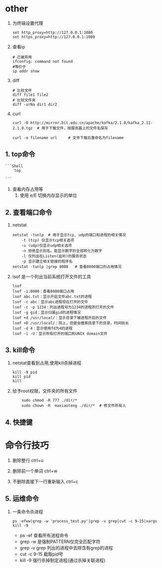 # other

1. 为终端设置代理

    ```Shell
    set http_proxy=http://127.0.0.1:1080
    set https_proxy=http://127.0.0.1:1080
    ```

2. 查看ip

    ```Shell
    # 已被弃用
    ifconfig: command not found
    #等价于
    ip addr show
    ```

3. diff

    ```Shell
    # 比较文件
    diff file1 file2
    # 比较文件夹
    diff -urNa dir1 dir2
    ```

4. curl

    ```Shell
    curl -O http://mirror.bit.edu.cn/apache/kafka/2.1.0/kafka_2.11-2.1.0.tgz  # 用于下载文件，按服务器上的文件名保存
  
    curl -o filename url     # 文件下载后重命名为filename 
    ```

## 1. top命令
  
    ```Shell
        top

    ```
1. 查看内存占用等
    1. 使用 e/E 切换内存显示的单位


## 2. 查看端口命令
1. netstat
    ```
    netstat -tunlp  # 用于显示tcp, udp的端口和进程的相关情况
        -t (tcp) 仅显示tcp相关选项
        -u (udp)仅显示udp相关选项
        -n 拒绝显示别名，能显示数字的全部转化为数字
        -l 仅列出在Listen(监听)的服务状态
        -p 显示建立相关链接的程序名
    netstat -tunlp |grep 8000   # 查看8000端口的占用情况
    ```

2. lsof  是一个列出当前系统打开文件的工具
    ```
    lsof
    lsof -i:8080：查看8080端口占用
    lsof abc.txt：显示开启文件abc.txt的进程
    lsof -c abc：显示abc进程现在打开的文件
    lsof -c -p 1234：列出进程号为1234的进程所打开的文件
    lsof -g gid：显示归属gid的进程情况
    lsof +d /usr/local/：显示目录下被进程开启的文件
    lsof +D /usr/local/：同上，但是会搜索目录下的目录，时间较长
    lsof -d 4：显示使用fd为4的进程
    lsof -i -U：显示所有打开的端口和UNIX domain文件
    ```

## 3. kill命令
1. netstat查看到占用,使用kill杀掉进程
    ```
    kill -9 pid
    kill pid
    kill 
    ```

1. 给予root权限，文件夹的所有文件
    ```
        sudo chmod -R 777 ./dir/*
        sudo chown -R  maxiaoteng ./dir/*  # 修文件所有人
    ```

## 4. 快捷键
# 命令行技巧

1. 删除整行
    ctrl+u

2. 删除前一个单词
    ctrl+w

3. 不删除直接下一行重新输入
    ctrl+c


## 5. 运维命令

1. 一条命令杀进程

    ```
    ps -efww|grep -w 'process_test.py'|grep -v grep|cut -c 9-15|xargs kill -9

    ```
    - ps -ef    查看所有进程命令
    - grep -w   是强制PATTERN仅完全匹配字符
    - grep -v grep  列出的进程中去除含有grep的进程
    - cut -c 9-15   截取pid号
    - kill -9   强行杀掉制定进程(通过杀掉关联进程)